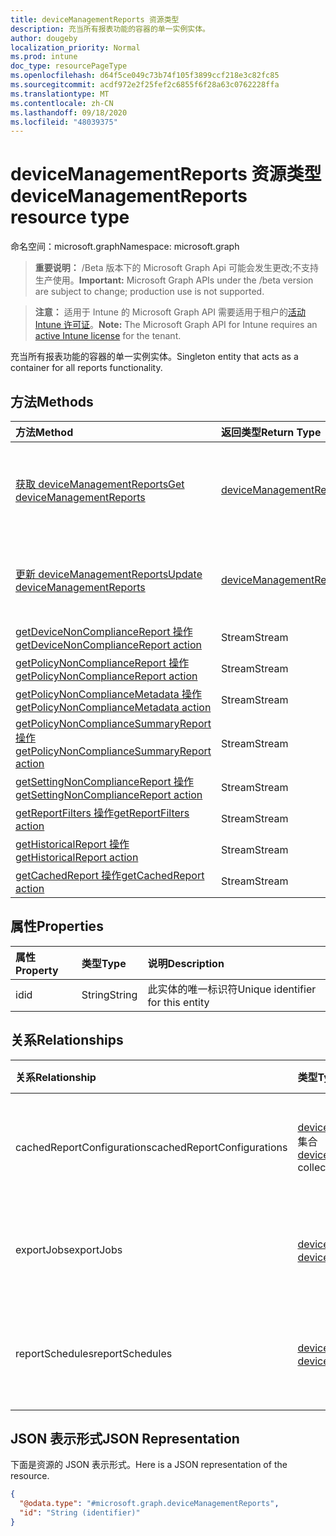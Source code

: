 ```yaml
---
title: deviceManagementReports 资源类型
description: 充当所有报表功能的容器的单一实例实体。
author: dougeby
localization_priority: Normal
ms.prod: intune
doc_type: resourcePageType
ms.openlocfilehash: d64f5ce049c73b74f105f3899ccf218e3c82fc85
ms.sourcegitcommit: acdf972e2f25fef2c6855f6f28a63c0762228ffa
ms.translationtype: MT
ms.contentlocale: zh-CN
ms.lasthandoff: 09/18/2020
ms.locfileid: "48039375"
---
```

# <a name="devicemanagementreports-resource-type"></a><span data-ttu-id="19864-103">deviceManagementReports 资源类型</span><span class="sxs-lookup"><span data-stu-id="19864-103">deviceManagementReports resource type</span></span>

<span data-ttu-id="19864-104">命名空间：microsoft.graph</span><span class="sxs-lookup"><span data-stu-id="19864-104">Namespace: microsoft.graph</span></span>

> <span data-ttu-id="19864-105">**重要说明：** /Beta 版本下的 Microsoft Graph Api 可能会发生更改;不支持生产使用。</span><span class="sxs-lookup"><span data-stu-id="19864-105">**Important:** Microsoft Graph APIs under the /beta version are subject to change; production use is not supported.</span></span>

> <span data-ttu-id="19864-106">**注意：** 适用于 Intune 的 Microsoft Graph API 需要适用于租户的[活动 Intune 许可证](https://go.microsoft.com/fwlink/?linkid=839381)。</span><span class="sxs-lookup"><span data-stu-id="19864-106">**Note:** The Microsoft Graph API for Intune requires an [active Intune license](https://go.microsoft.com/fwlink/?linkid=839381) for the tenant.</span></span>

<span data-ttu-id="19864-107">充当所有报表功能的容器的单一实例实体。</span><span class="sxs-lookup"><span data-stu-id="19864-107">Singleton entity that acts as a container for all reports functionality.</span></span>

## <a name="methods"></a><span data-ttu-id="19864-108">方法</span><span class="sxs-lookup"><span data-stu-id="19864-108">Methods</span></span>
|<span data-ttu-id="19864-109">方法</span><span class="sxs-lookup"><span data-stu-id="19864-109">Method</span></span>|<span data-ttu-id="19864-110">返回类型</span><span class="sxs-lookup"><span data-stu-id="19864-110">Return Type</span></span>|<span data-ttu-id="19864-111">说明</span><span class="sxs-lookup"><span data-stu-id="19864-111">Description</span></span>|
|:---|:---|:---|
|[<span data-ttu-id="19864-112">获取 deviceManagementReports</span><span class="sxs-lookup"><span data-stu-id="19864-112">Get deviceManagementReports</span></span>](../api/intune-reporting-devicemanagementreports-get.md)|[<span data-ttu-id="19864-113">deviceManagementReports</span><span class="sxs-lookup"><span data-stu-id="19864-113">deviceManagementReports</span></span>](../resources/intune-reporting-devicemanagementreports.md)|<span data-ttu-id="19864-114">读取 [deviceManagementReports](../resources/intune-reporting-devicemanagementreports.md) 对象的属性和关系。</span><span class="sxs-lookup"><span data-stu-id="19864-114">Read properties and relationships of the [deviceManagementReports](../resources/intune-reporting-devicemanagementreports.md) object.</span></span>|
|[<span data-ttu-id="19864-115">更新 deviceManagementReports</span><span class="sxs-lookup"><span data-stu-id="19864-115">Update deviceManagementReports</span></span>](../api/intune-reporting-devicemanagementreports-update.md)|[<span data-ttu-id="19864-116">deviceManagementReports</span><span class="sxs-lookup"><span data-stu-id="19864-116">deviceManagementReports</span></span>](../resources/intune-reporting-devicemanagementreports.md)|<span data-ttu-id="19864-117">更新 [deviceManagementReports](../resources/intune-reporting-devicemanagementreports.md) 对象的属性。</span><span class="sxs-lookup"><span data-stu-id="19864-117">Update the properties of a [deviceManagementReports](../resources/intune-reporting-devicemanagementreports.md) object.</span></span>|
|[<span data-ttu-id="19864-118">getDeviceNonComplianceReport 操作</span><span class="sxs-lookup"><span data-stu-id="19864-118">getDeviceNonComplianceReport action</span></span>](../api/intune-reporting-devicemanagementreports-getdevicenoncompliancereport.md)|<span data-ttu-id="19864-119">Stream</span><span class="sxs-lookup"><span data-stu-id="19864-119">Stream</span></span>|<span data-ttu-id="19864-120">尚未记录</span><span class="sxs-lookup"><span data-stu-id="19864-120">Not yet documented</span></span>|
|[<span data-ttu-id="19864-121">getPolicyNonComplianceReport 操作</span><span class="sxs-lookup"><span data-stu-id="19864-121">getPolicyNonComplianceReport action</span></span>](../api/intune-reporting-devicemanagementreports-getpolicynoncompliancereport.md)|<span data-ttu-id="19864-122">Stream</span><span class="sxs-lookup"><span data-stu-id="19864-122">Stream</span></span>|<span data-ttu-id="19864-123">尚未记录</span><span class="sxs-lookup"><span data-stu-id="19864-123">Not yet documented</span></span>|
|[<span data-ttu-id="19864-124">getPolicyNonComplianceMetadata 操作</span><span class="sxs-lookup"><span data-stu-id="19864-124">getPolicyNonComplianceMetadata action</span></span>](../api/intune-reporting-devicemanagementreports-getpolicynoncompliancemetadata.md)|<span data-ttu-id="19864-125">Stream</span><span class="sxs-lookup"><span data-stu-id="19864-125">Stream</span></span>|<span data-ttu-id="19864-126">尚未记录</span><span class="sxs-lookup"><span data-stu-id="19864-126">Not yet documented</span></span>|
|[<span data-ttu-id="19864-127">getPolicyNonComplianceSummaryReport 操作</span><span class="sxs-lookup"><span data-stu-id="19864-127">getPolicyNonComplianceSummaryReport action</span></span>](../api/intune-reporting-devicemanagementreports-getpolicynoncompliancesummaryreport.md)|<span data-ttu-id="19864-128">Stream</span><span class="sxs-lookup"><span data-stu-id="19864-128">Stream</span></span>|<span data-ttu-id="19864-129">尚未记录</span><span class="sxs-lookup"><span data-stu-id="19864-129">Not yet documented</span></span>|
|[<span data-ttu-id="19864-130">getSettingNonComplianceReport 操作</span><span class="sxs-lookup"><span data-stu-id="19864-130">getSettingNonComplianceReport action</span></span>](../api/intune-reporting-devicemanagementreports-getsettingnoncompliancereport.md)|<span data-ttu-id="19864-131">Stream</span><span class="sxs-lookup"><span data-stu-id="19864-131">Stream</span></span>|<span data-ttu-id="19864-132">尚未记录</span><span class="sxs-lookup"><span data-stu-id="19864-132">Not yet documented</span></span>|
|[<span data-ttu-id="19864-133">getReportFilters 操作</span><span class="sxs-lookup"><span data-stu-id="19864-133">getReportFilters action</span></span>](../api/intune-reporting-devicemanagementreports-getreportfilters.md)|<span data-ttu-id="19864-134">Stream</span><span class="sxs-lookup"><span data-stu-id="19864-134">Stream</span></span>|<span data-ttu-id="19864-135">尚未记录</span><span class="sxs-lookup"><span data-stu-id="19864-135">Not yet documented</span></span>|
|[<span data-ttu-id="19864-136">getHistoricalReport 操作</span><span class="sxs-lookup"><span data-stu-id="19864-136">getHistoricalReport action</span></span>](../api/intune-reporting-devicemanagementreports-gethistoricalreport.md)|<span data-ttu-id="19864-137">Stream</span><span class="sxs-lookup"><span data-stu-id="19864-137">Stream</span></span>|<span data-ttu-id="19864-138">尚未记录</span><span class="sxs-lookup"><span data-stu-id="19864-138">Not yet documented</span></span>|
|[<span data-ttu-id="19864-139">getCachedReport 操作</span><span class="sxs-lookup"><span data-stu-id="19864-139">getCachedReport action</span></span>](../api/intune-reporting-devicemanagementreports-getcachedreport.md)|<span data-ttu-id="19864-140">Stream</span><span class="sxs-lookup"><span data-stu-id="19864-140">Stream</span></span>|<span data-ttu-id="19864-141">尚未记录</span><span class="sxs-lookup"><span data-stu-id="19864-141">Not yet documented</span></span>|

## <a name="properties"></a><span data-ttu-id="19864-142">属性</span><span class="sxs-lookup"><span data-stu-id="19864-142">Properties</span></span>
|<span data-ttu-id="19864-143">属性</span><span class="sxs-lookup"><span data-stu-id="19864-143">Property</span></span>|<span data-ttu-id="19864-144">类型</span><span class="sxs-lookup"><span data-stu-id="19864-144">Type</span></span>|<span data-ttu-id="19864-145">说明</span><span class="sxs-lookup"><span data-stu-id="19864-145">Description</span></span>|
|:---|:---|:---|
|<span data-ttu-id="19864-146">id</span><span class="sxs-lookup"><span data-stu-id="19864-146">id</span></span>|<span data-ttu-id="19864-147">String</span><span class="sxs-lookup"><span data-stu-id="19864-147">String</span></span>|<span data-ttu-id="19864-148">此实体的唯一标识符</span><span class="sxs-lookup"><span data-stu-id="19864-148">Unique identifier for this entity</span></span>|

## <a name="relationships"></a><span data-ttu-id="19864-149">关系</span><span class="sxs-lookup"><span data-stu-id="19864-149">Relationships</span></span>
|<span data-ttu-id="19864-150">关系</span><span class="sxs-lookup"><span data-stu-id="19864-150">Relationship</span></span>|<span data-ttu-id="19864-151">类型</span><span class="sxs-lookup"><span data-stu-id="19864-151">Type</span></span>|<span data-ttu-id="19864-152">说明</span><span class="sxs-lookup"><span data-stu-id="19864-152">Description</span></span>|
|:---|:---|:---|
|<span data-ttu-id="19864-153">cachedReportConfigurations</span><span class="sxs-lookup"><span data-stu-id="19864-153">cachedReportConfigurations</span></span>|<span data-ttu-id="19864-154">[deviceManagementCachedReportConfiguration](../resources/intune-reporting-devicemanagementcachedreportconfiguration.md) 集合</span><span class="sxs-lookup"><span data-stu-id="19864-154">[deviceManagementCachedReportConfiguration](../resources/intune-reporting-devicemanagementcachedreportconfiguration.md) collection</span></span>|<span data-ttu-id="19864-155">表示缓存报告配置的实体</span><span class="sxs-lookup"><span data-stu-id="19864-155">Entity representing the configuration of a cached report</span></span>|
|<span data-ttu-id="19864-156">exportJobs</span><span class="sxs-lookup"><span data-stu-id="19864-156">exportJobs</span></span>|<span data-ttu-id="19864-157">[deviceManagementExportJob](../resources/intune-reporting-devicemanagementexportjob.md) 集合</span><span class="sxs-lookup"><span data-stu-id="19864-157">[deviceManagementExportJob](../resources/intune-reporting-devicemanagementexportjob.md) collection</span></span>|<span data-ttu-id="19864-158">表示导出报告的作业的实体</span><span class="sxs-lookup"><span data-stu-id="19864-158">Entity representing a job to export a report</span></span>|
|<span data-ttu-id="19864-159">reportSchedules</span><span class="sxs-lookup"><span data-stu-id="19864-159">reportSchedules</span></span>|<span data-ttu-id="19864-160">[deviceManagementReportSchedule](../resources/intune-reporting-devicemanagementreportschedule.md) 集合</span><span class="sxs-lookup"><span data-stu-id="19864-160">[deviceManagementReportSchedule](../resources/intune-reporting-devicemanagementreportschedule.md) collection</span></span>|<span data-ttu-id="19864-161">表示为其传递报告的计划的实体</span><span class="sxs-lookup"><span data-stu-id="19864-161">Entity representing a schedule for which reports are delivered</span></span>|

## <a name="json-representation"></a><span data-ttu-id="19864-162">JSON 表示形式</span><span class="sxs-lookup"><span data-stu-id="19864-162">JSON Representation</span></span>
<span data-ttu-id="19864-163">下面是资源的 JSON 表示形式。</span><span class="sxs-lookup"><span data-stu-id="19864-163">Here is a JSON representation of the resource.</span></span>
<!-- {
  "blockType": "resource",
  "keyProperty": "id",
  "@odata.type": "microsoft.graph.deviceManagementReports"
}
-->
``` json
{
  "@odata.type": "#microsoft.graph.deviceManagementReports",
  "id": "String (identifier)"
}
```






